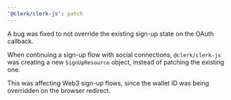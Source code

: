 ```yaml
---
'@clerk/clerk-js': patch
---
```


A bug was fixed to not override the existing sign-up state on the OAuth callback.

When continuing a sign-up flow with social connections, `@clerk/clerk-js` was creating a new `SignUpResource` object, instead of patching the existing one.

This was affecting Web3 sign-up flows, since the wallet ID was being overridden on the browser redirect.
